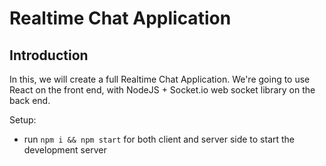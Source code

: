 # Realtime Chat Application

## Introduction
In this, we will create a full Realtime Chat Application. We're going to use  React on the front end, with NodeJS + Socket.io web socket library on the back end. 

Setup:
- run ```npm i && npm start``` for both client and server side to start the development server
